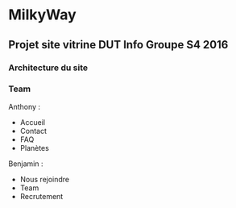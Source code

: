 # MilkyWay
## Projet site vitrine DUT Info Groupe S4 2016

### Architecture du site

### Team

Anthony :
- Accueil
- Contact
- FAQ
- Planètes

Benjamin :
- Nous rejoindre
- Team 
- Recrutement 

